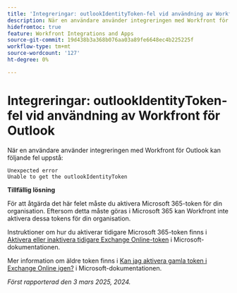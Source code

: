 ```yaml
---
title: 'Integreringar: outlookIdentityToken-fel vid användning av Workfront för Outlook'
description: När en användare använder integreringen med Workfront för Outlook kan ett fel uppstå.
hidefromtoc: true
feature: Workfront Integrations and Apps
source-git-commit: 19d438b3a368b076aa03a89fe6648ec4b225225f
workflow-type: tm+mt
source-wordcount: '127'
ht-degree: 0%

---
```



# Integreringar: outlookIdentityToken-fel vid användning av Workfront för Outlook

När en användare använder integreringen med Workfront för Outlook kan följande fel uppstå:

```
Unexpected error
Unable to get the outlookIdentityToken
```

**Tillfällig lösning**


För att åtgärda det här felet måste du aktivera Microsoft 365-token för din organisation. Eftersom detta måste göras i Microsoft 365 kan Workfront inte aktivera dessa tokens för din organisation.

Instruktioner om hur du aktiverar tidigare Microsoft 365-token finns i [Aktivera eller inaktivera tidigare Exchange Online-token](https://learn.microsoft.com/en-us/office/dev/add-ins/outlook/turn-exchange-tokens-on-off) i Microsoft-dokumentationen.

Mer information om äldre token finns i [Kan jag aktivera gamla token i Exchange Online igen?](https://learn.microsoft.com/en-us/office/dev/add-ins/outlook/faq-nested-app-auth-outlook-legacy-tokens#can-i-turn-exchange-online-legacy-tokens-back-on) i Microsoft-dokumentationen.


_Först rapporterad den 3 mars 2025, 2024._

